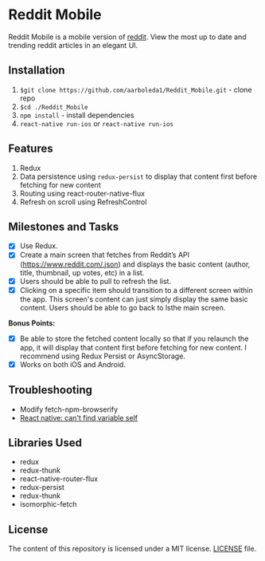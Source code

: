 # Reddit Mobile
Reddit Mobile is a mobile version of [reddit](https://www.reddit.com/). View the most up to date and trending reddit articles in an elegant UI.

## Installation
1. `$git clone https://github.com/aarboleda1/Reddit_Mobile.git` - clone repo
2. `$cd ./Reddit_Mobile`
3. `npm install` - install dependencies
4. `react-native run-ios` or `react-native run-ios`

## Features
1. Redux
2. Data persistence using `redux-persist` to display that content first before fetching for new content
3. Routing using react-router-native-flux
4. Refresh on scroll using RefreshControl

## Milestones and Tasks
- [x] Use Redux.
- [x] Create a main screen that fetches from Reddit’s API (https://www.reddit.com/.json) and displays the basic content (author, title, thumbnail, up votes, etc) in a list.
- [x] Users should be able to pull to refresh the list.
- [x] Clicking on a specific item should transition to a different screen within the app. This screen's content can just simply display the same basic content. Users should be able to go back to lsthe main screen.

**Bonus Points:**

- [x] Be able to store the fetched content locally so that if you relaunch the app, it will display that content first before fetching for new content. I recommend using Redux Persist or AsyncStorage.
- [x] Works on both iOS and Android.

## Troubleshooting
- Modify fetch-npm-browserify
- [React native: can't find variable self](http://stackoverflow.com/questions/37544189/react-native-error-cant-find-variable-self)

## Libraries Used
- redux
- redux-thunk
- react-native-router-flux
- redux-persist
- redux-thunk
- isomorphic-fetch

## License
The content of this repository is licensed under a MIT license.
[LICENSE](/LICENSE) file.


